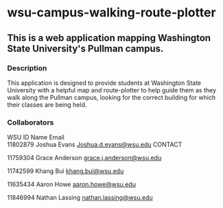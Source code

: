 # wsu-campus-walking-route-plotter
## This is a web application mapping Washington State University's Pullman campus.
### Description
This application is designed to provide students at Washington State University with a helpful map and route-plotter to help guide them as they walk along the Pullman campus, looking for the correct building for which their classes are being held.
### Collaborators
  WSU ID	  Name	          Email	                  
  11802879	Joshua Evans	  Joshua.d.evans@wsu.edu	CONTACT
  
  11759304	Grace Anderson	  grace.j.anderson@wsu.edu	
  
  11742599	Khang Bui	  khang.bui@wsu.edu	

  11635434	Aaron Howe    	  aaron.howe@wsu.edu	

  11846994	Nathan Lassing    nathan.lassing@wsu.edu
				
				
